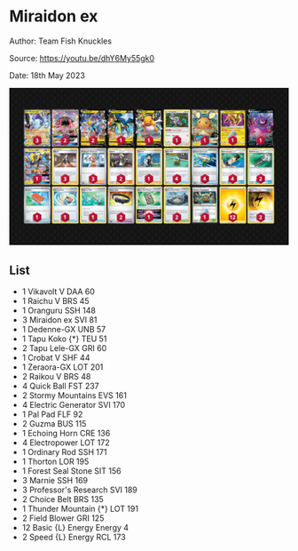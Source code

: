 # Miraidon ex

Author: Team Fish Knuckles

Source: <https://youtu.be/dhY6My55gk0>

Date: 18th May 2023

![decklist](../../images/SVI/Miraidon%20ex/1-%20Miraidon%20ex.png)

## List

* 1 Vikavolt V DAA 60
* 1 Raichu V BRS 45
* 1 Oranguru SSH 148
* 3 Miraidon ex SVI 81
* 1 Dedenne-GX UNB 57
* 1 Tapu Koko {*} TEU 51
* 2 Tapu Lele-GX GRI 60
* 1 Crobat V SHF 44
* 1 Zeraora-GX LOT 201
* 2 Raikou V BRS 48
* 4 Quick Ball FST 237
* 2 Stormy Mountains EVS 161
* 4 Electric Generator SVI 170
* 1 Pal Pad FLF 92
* 2 Guzma BUS 115
* 1 Echoing Horn CRE 136
* 4 Electropower LOT 172
* 1 Ordinary Rod SSH 171
* 1 Thorton LOR 195
* 1 Forest Seal Stone SIT 156
* 3 Marnie SSH 169
* 3 Professor's Research SVI 189
* 2 Choice Belt BRS 135
* 1 Thunder Mountain {*} LOT 191
* 2 Field Blower GRI 125
* 12 Basic {L} Energy Energy 4
* 2 Speed {L} Energy RCL 173
